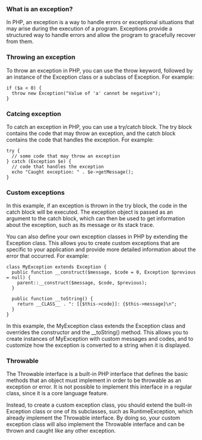 ### What is an exception?

In PHP, an exception is a way to handle errors or exceptional situations that may arise during the execution of a program. Exceptions provide a structured way to handle errors and allow the program to gracefully recover from them.


### Throwing an exception
To throw an exception in PHP, you can use the throw keyword, followed by an instance of the Exception class or a subclass of Exception. For example:

```
if ($a < 0) {
  throw new Exception("Value of 'a' cannot be negative");
}
```

### Catcing exception
To catch an exception in PHP, you can use a try/catch block. The try block contains the code that may throw an exception, and the catch block contains the code that handles the exception. For example:
```
try {
  // some code that may throw an exception
} catch (Exception $e) {
  // code that handles the exception
  echo "Caught exception: " . $e->getMessage();
}
```

### Custom exceptions
In this example, if an exception is thrown in the try block, the code in the catch block will be executed. The exception object is passed as an argument to the catch block, which can then be used to get information about the exception, such as its message or its stack trace.

You can also define your own exception classes in PHP by extending the Exception class. This allows you to create custom exceptions that are specific to your application and provide more detailed information about the error that occurred. For example:
```
class MyException extends Exception {
  public function __construct($message, $code = 0, Exception $previous = null) {
    parent::__construct($message, $code, $previous);
  }
  
  public function __toString() {
    return __CLASS__ . ": [{$this->code}]: {$this->message}\n";
  }
}
```

In this example, the MyException class extends the Exception class and overrides the constructor and the __toString() method. This allows you to create instances of MyException with custom messages and codes, and to customize how the exception is converted to a string when it is displayed.

### Throwable

The Throwable interface is a built-in PHP interface that defines the basic methods that an object must implement in order to be throwable as an exception or error. It is not possible to implement this interface in a regular class, since it is a core language feature.

Instead, to create a custom exception class, you should extend the built-in Exception class or one of its subclasses, such as RuntimeException, which already implement the Throwable interface. By doing so, your custom exception class will also implement the Throwable interface and can be thrown and caught like any other exception.